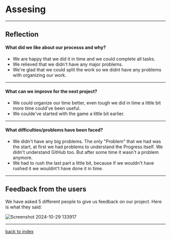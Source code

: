 # Assesing 
<hr>

## Reflection

#### What did we like about our processs and why? 

<ul> 
<li> We are happy that we did it in time and we could complete all tasks.</li>
<li> We relieved that we didn't have any major problems. </li>
<li> We're glad that we could split the work so we didnt have any problems with organizing our work.</li>
</ul>

<hr> 

#### What can we improve for the next project? 
<ul>
<li> We could organize our time better, even tough we did in time a little bit more time could've been useful.</li>
<li> We coulde've started with the game a little bit earlier.</li>
</ul>

<hr> 

#### What difficulties/problems have been faced? 
<ul>
<li>We didn't have any big problems. The only "Problem" that we had was the start, at first we had problems to understand the Progress itself. We didn't understand GitHub too. But after some time it wasn't a problem anymore.</li>

<li>We had to rush the last part a little bit, because if we wouldn't have rushed it we wouldnt't have done it in time.</li>
</ul>

<hr>

## Feedback from the users 
<p> We have asked 5 different people to give us feedback on our project. 
Here is what they said: 

![Screenshot 2024-10-29 133917](https://github.com/user-attachments/assets/e9d8419c-3a7a-4137-9b3f-f8baa5180eb7)


</p>



<hr>

[back to index](README.md)

